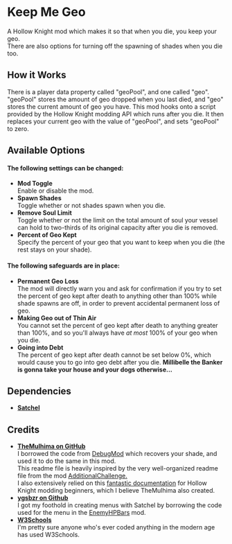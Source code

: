 # Keep Me Geo

A Hollow Knight mod which makes it so that when you die, you keep your geo.  
There are also options for turning off the spawning of shades when you die too.

## How it Works

There is a player data property called "geoPool", and one called "geo". "geoPool" stores the amount of geo dropped when you last died, and "geo" stores the current amount of geo you have. This mod hooks onto a script provided by the Hollow Knight modding API which runs after you die. It then replaces your current geo with the value of "geoPool", and sets "geoPool" to zero.

## Available Options

#### The following settings can be changed:
- **Mod Toggle**  
  Enable or disable the mod.
- **Spawn Shades**  
  Toggle whether or not shades spawn when you die.
- **Remove Soul Limit**  
  Toggle whether or not the limit on the total amount of soul your vessel can hold to two-thirds of its original capacity after you die is removed.
- **Percent of Geo Kept**  
  Specify the percent of your geo that you want to keep when you die (the rest stays on your shade).

#### The following safeguards are in place:
- **Permanent Geo Loss**  
  The mod will directly warn you and ask for confirmation if you try to set the percent of geo kept after death to anything other than 100% while shade spawns are off, in order to prevent accidental permanent loss of geo.
- **Making Geo out of Thin Air**  
  You cannot set the percent of geo kept after death to anything greater than 100%, and so you'll always have *at most* 100% of your geo when you die.
- **Going into Debt**  
  The percent of geo kept after death cannot be set below 0%, which would cause you to go into geo debt after you die. **Millibelle the Banker is gonna take your house and your dogs otherwise...**

## Dependencies
- [**Satchel**](https://github.com/TheMulhima/Satchel)

## Credits
- [**TheMulhima on GitHub**](https://github.com/TheMulhima)  
  I borrowed the code from [DebugMod](https://github.com/TheMulhima/HollowKnight.DebugMod) which recovers your shade, and used it to do the same in this mod.  
  This readme file is heavily inspired by the very well-organized readme file from the mod [AdditionalChallenge.](https://github.com/TheMulhima/AdditionalChallenge)  
  I also extensively relied on this [fantastic documentation](https://prashantmohta.github.io/ModdingDocs/) for Hollow Knight modding beginners, which I believe TheMulhima also created.
- [**ygsbzr on Github**](https://github.com/ygsbzr)  
  I got my foothold in creating menus with Satchel by borrowing the code used for the menu in the [EnemyHPBars](https://github.com/ygsbzr/Enemy-HP-Bars) mod.
- [**W3Schools**](https://www.w3schools.com/cs/index.php)  
  I'm pretty sure anyone who's ever coded anything in the modern age has used W3Schools.
